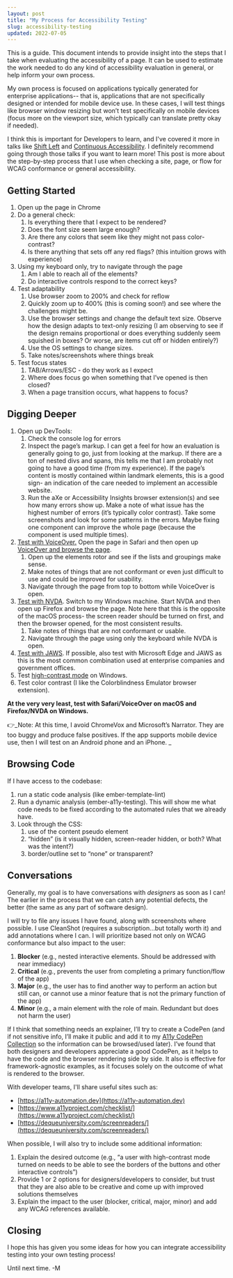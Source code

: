```yaml
---
layout: post
title: "My Process for Accessibility Testing"
slug: accessibility-testing
updated: 2022-07-05
---
```


This is a guide. This document intends to provide insight into the steps that I take when evaluating the accessibility of a page. It can be used to estimate the work needed to do any kind of accessibility evaluation in general, or help inform your own process.

<!--more-->

My own process is focused on applications typically generated for enterprise applications-- that is, applications that are not specifically designed or intended for mobile device use. In these cases, I will test things like browser window resizing but won’t test specifically on mobile devices (focus more on the viewport size, which typically can translate pretty okay if needed).

I think this is important for Developers to learn, and I've covered it more in talks like [Shift Left](https://noti.st/melsumner/hOpLcQ/slides) and [Continuous Accessibility](https://noti.st/melsumner/i9uja6/continuous-accessibility). I definitely recommend going through those talks if you want to learn more! This post is more about the step-by-step process that I use when checking a site, page, or flow for WCAG conformance or general accessibility.
 
## Getting Started

1. Open up the page in Chrome
2. Do a general check: 
    1. Is everything there that I expect to be rendered? 
    2. Does the font size seem large enough?
    3. Are there any colors that seem like they might not pass color-contrast?
    4. Is there anything that sets off any red flags? (this intuition grows with experience)
3. Using my keyboard only, try to navigate through the page
    1. Am I able to reach all of the elements?
    1. Do interactive controls respond to the correct keys?
4. Test adaptability
    1. Use browser zoom to 200% and check for reflow
    1. Quickly zoom up to 400% (this is coming soon!) and see where the challenges might be. 
    1. Use the browser settings and change the default text size. Observe how the design adapts to text-only resizing (I am observing to see if the design remains proportional or does everything suddenly seem squished in boxes? Or worse, are items cut off or hidden entirely?)
    1. Use the OS settings to change sizes.
    1. Take notes/screenshots where things break
5. Test focus states
    1. TAB/Arrows/ESC - do they work as I expect
    1. Where does focus go when something that I’ve opened is then closed?
    1. When a page transition occurs, what happens to focus?

## Digging Deeper

1. Open up DevTools:
    1. Check the console log for errors
    1. Inspect the page’s markup. I can get a feel for how an evaluation is generally going to go, just from looking at the markup. If there are a ton of nested divs and spans, this tells me that I am probably not going to have a good time (from my experience). If the page’s content is mostly contained within landmark elements, this is a good sign- an indication of the care needed to implement an accessible website.
    1. Run the aXe or Accessibility Insights browser extension(s) and see how many errors show up. Make a note of what issue has the highest number of errors (it’s typically color contrast). Take some screenshots and look for some patterns in the errors. Maybe fixing one component can improve the whole page (because the component is used multiple times). 
2. [Test with VoiceOver.](https://webaim.org/articles/voiceover/) Open the page in Safari and then open up [VoiceOver and browse the page](https://docs.google.com/document/d/1QpM0EkB7DKSCuxZA3yEt98GOR2LOh9Tg_qh0x2s-c54/edit#bookmark=id.g63zhgr182we).
    1. Open up the elements rotor and see if the lists and groupings make sense. 
    1. Make notes of things that are not conformant or even just difficult to use and could be improved for usability.
    2. Navigate through the page from top to bottom while VoiceOver is open.
3. [Test with NVDA](https://webaim.org/articles/nvda/). Switch to my Windows machine. Start NVDA and then open up Firefox and browse the page. Note here that this is the opposite of the macOS process- the screen reader should be turned on first, and then the browser opened, for the most consistent results.
    1. Take notes of things that are not conformant or usable.
    1. Navigate through the page using only the keyboard while NVDA is open.
4. [Test with JAWS](https://webaim.org/articles/jaws/). If possible, also test with Microsoft Edge and JAWS as this is the most common combination used at enterprise companies and government offices. 
5. Test [high-contrast mode](https://support.microsoft.com/en-us/windows/change-color-contrast-in-windows-fedc744c-90ac-69df-aed5-c8a90125e696) on Windows.
6. Test color contrast (I like the Colorblindness Emulator browser extension).

**At the very very least, test with Safari/VoiceOver on macOS and Firefox/NVDA on Windows.** 

👉_Note: At this time, I avoid ChromeVox and Microsoft’s Narrator. They are too buggy and produce false positives. If the app supports mobile device use, then I will test on an Android phone and an iPhone. _

## Browsing Code

If I have access to the codebase:

1. run a static code analysis (like ember-template-lint)
2. Run a dynamic analysis (ember-a11y-testing). This will show me what code needs to be fixed according to the automated rules that we already have. 
3. Look through the CSS:
    1. use of the content pseudo element 
    2. “hidden” (is it visually hidden, screen-reader hidden, or both? What was the intent?) 
    3. border/outline set to “none” or transparent?

## Conversations

Generally, my goal is to have conversations with _designers_ as soon as I can! The earlier in the process that we can catch any potential defects, the better (the same as any part of software design).

I will try to file any issues I have found, along with screenshots where possible. I use CleanShot (requires a subscription…but totally worth it) and add annotations where I can. I will prioritize based not only on WCAG conformance but also impact to the user: 

1. **Blocker** (e.g., nested interactive elements. Should be addressed with near immediacy)
2. **Critical** (e.g., prevents the user from completing a primary function/flow of the app)
3. **Major** (e.g., the user has to find another way to perform an action but still can, or cannot use a minor feature that is not the primary function of the app)
4. **Minor** (e.g., a main element with the role of main. Redundant but does not harm the user)

If I think that something needs an explainer, I’ll try to create a CodePen (and if not sensitive info, I’ll make it public and add it to my [A11y CodePen Collection](https://codepen.io/collection/nVPGQL) so the information can be browsed/used later). I’ve found that both designers and developers appreciate a good CodePen, as it helps to have the code and the browser rendering side by side. It also is effective for framework-agnostic examples, as it focuses solely on the outcome of what is rendered to the browser. 

With developer teams, I'll share useful sites such as:

* [https://a11y-automation.dev](https://a11y-automation.dev) 
* [https://www.a11yproject.com/checklist/](https://www.a11yproject.com/checklist/) 
* [https://dequeuniversity.com/screenreaders/](https://dequeuniversity.com/screenreaders/) 

When possible, I will also try to include some additional information: 

1. Explain the desired outcome (e.g., “a user with high-contrast mode turned on needs to be able to see the borders of the buttons and other interactive controls”)
2. Provide 1 or 2 options for designers/developers to consider, but trust that they are also able to be creative and come up with improved solutions themselves
3. Explain the impact to the user (blocker, critical, major, minor) and add any WCAG references available.


## Closing

I hope this has given you some ideas for how you can integrate accessibility testing into your own testing process!

Until next time. -M
